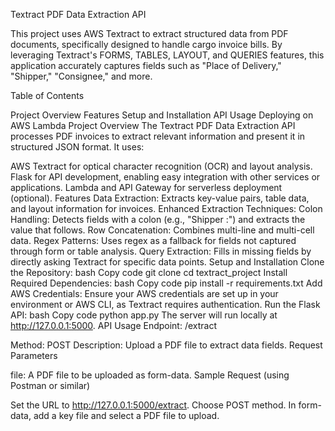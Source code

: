 Textract PDF Data Extraction API

This project uses AWS Textract to extract structured data from PDF documents, specifically designed to handle cargo invoice bills. By leveraging Textract's FORMS, TABLES, LAYOUT, and QUERIES features, this application accurately captures fields such as "Place of Delivery," "Shipper," "Consignee," and more.

Table of Contents

Project Overview
Features
Setup and Installation
API Usage
Deploying on AWS Lambda
Project Overview
The Textract PDF Data Extraction API processes PDF invoices to extract relevant information and present it in structured JSON format. It uses:

AWS Textract for optical character recognition (OCR) and layout analysis.
Flask for API development, enabling easy integration with other services or applications.
Lambda and API Gateway for serverless deployment (optional).
Features
Data Extraction: Extracts key-value pairs, table data, and layout information for invoices.
Enhanced Extraction Techniques:
Colon Handling: Detects fields with a colon (e.g., "Shipper :") and extracts the value that follows.
Row Concatenation: Combines multi-line and multi-cell data.
Regex Patterns: Uses regex as a fallback for fields not captured through form or table analysis.
Query Extraction: Fills in missing fields by directly asking Textract for specific data points.
Setup and Installation
Clone the Repository:
bash
Copy code
git clone <your-repository-url>
cd textract_project
Install Required Dependencies:
bash
Copy code
pip install -r requirements.txt
Add AWS Credentials: Ensure your AWS credentials are set up in your environment or AWS CLI, as Textract requires authentication.
Run the Flask API:
bash
Copy code
python app.py
The server will run locally at http://127.0.0.1:5000.
API Usage
Endpoint: /extract

Method: POST
Description: Upload a PDF file to extract data fields.
Request Parameters

file: A PDF file to be uploaded as form-data.
Sample Request (using Postman or similar)

Set the URL to http://127.0.0.1:5000/extract.
Choose POST method.
In form-data, add a key file and select a PDF file to upload.
